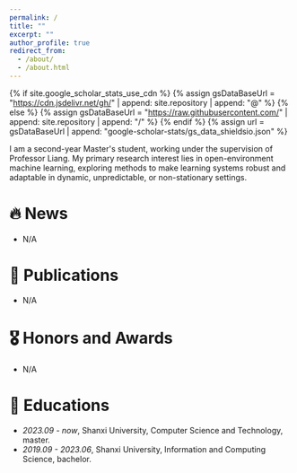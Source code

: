 ```yaml
---
permalink: /
title: ""
excerpt: ""
author_profile: true
redirect_from: 
  - /about/
  - /about.html
---
```


{% if site.google_scholar_stats_use_cdn %}
{% assign gsDataBaseUrl = "https://cdn.jsdelivr.net/gh/" | append: site.repository | append: "@" %}
{% else %}
{% assign gsDataBaseUrl = "https://raw.githubusercontent.com/" | append: site.repository | append: "/" %}
{% endif %}
{% assign url = gsDataBaseUrl | append: "google-scholar-stats/gs_data_shieldsio.json" %}

<span class='anchor' id='about-me'></span>

I am a second-year Master's student, working under the supervision of Professor Liang. My primary research interest lies in open-environment machine learning, exploring methods to make learning systems robust and adaptable in dynamic, unpredictable, or non-stationary settings.


# 🔥 News
- N/A

# 📝 Publications 

- N/A

# 🎖 Honors and Awards
- N/A

# 📖 Educations
- *2023.09 - now*, Shanxi University, Computer Science and Technology, master. 
- *2019.09 - 2023.06*, Shanxi University, Information and Computing Science, bachelor. 

